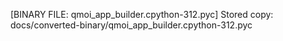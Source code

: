 [BINARY FILE: qmoi_app_builder.cpython-312.pyc]
Stored copy: docs/converted-binary/qmoi_app_builder.cpython-312.pyc
